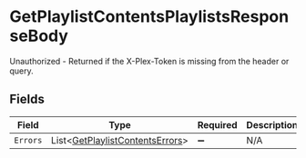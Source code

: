 # GetPlaylistContentsPlaylistsResponseBody

Unauthorized - Returned if the X-Plex-Token is missing from the header or query.


## Fields

| Field                                                                                 | Type                                                                                  | Required                                                                              | Description                                                                           |
| ------------------------------------------------------------------------------------- | ------------------------------------------------------------------------------------- | ------------------------------------------------------------------------------------- | ------------------------------------------------------------------------------------- |
| `Errors`                                                                              | List<[GetPlaylistContentsErrors](../../Models/Requests/GetPlaylistContentsErrors.md)> | :heavy_minus_sign:                                                                    | N/A                                                                                   |
